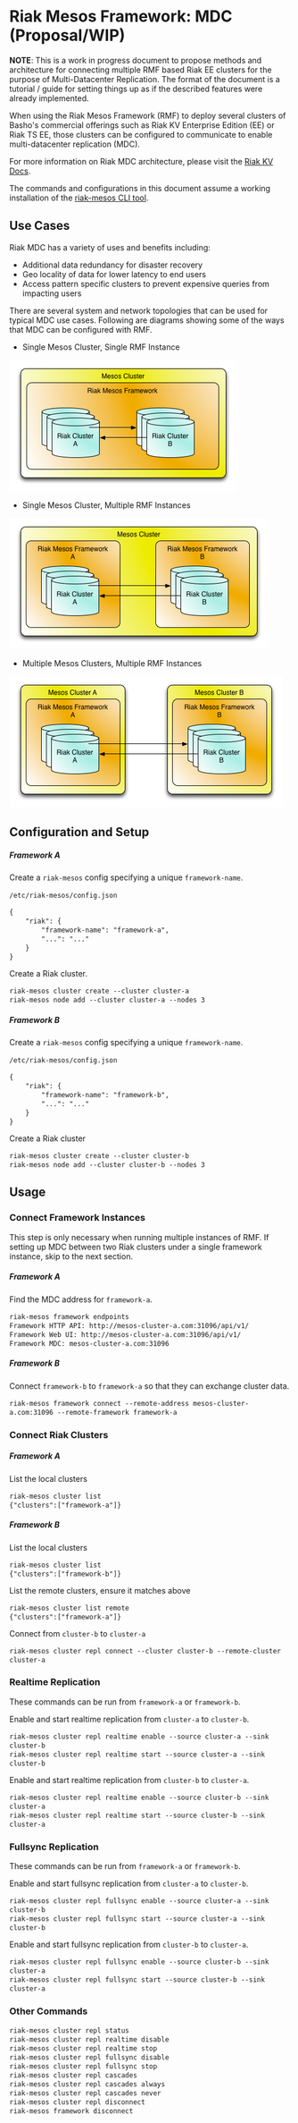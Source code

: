 # Riak Mesos Framework: MDC (Proposal/WIP)

**NOTE**: This is a work in progress document to propose methods and architecture for connecting multiple RMF based Riak EE clusters for the purpose of Multi-Datacenter Replication. The format of the document is a tutorial / guide for setting things up as if the described features were already implemented.

When using the Riak Mesos Framework (RMF) to deploy several clusters of Basho's commercial offerings such as Riak KV Enterprise Edition (EE) or Riak TS EE, those clusters can be configured to communicate to enable multi-datacenter replication (MDC). 

For more information on Riak MDC architecture, please visit the [Riak KV Docs](http://docs.basho.com/riak/kv/2.1.4/using/reference/v3-multi-datacenter/architecture/).

The commands and configurations in this document assume a working installation of the [riak-mesos CLI tool](https://github.com/basho-labs/riak-mesos-tools).

## Use Cases

Riak MDC has a variety of uses and benefits including:

* Additional data redundancy for disaster recovery
* Geo locality of data for lower latency to end users
* Access pattern specific clusters to prevent expensive queries from impacting users

There are several system and network topologies that can be used for typical MDC use cases. Following are diagrams showing some of the ways that MDC can be configured with RMF.

* Single Mesos Cluster, Single RMF Instance


![Architecture](mdc-one-dc-one-framework.png)

* Single Mesos Cluster, Multiple RMF Instances

![Architecture](mdc-one-dc-multi-framework.png)

* Multiple Mesos Clusters, Multiple RMF Instances

![Architecture](mdc-multi-dc-multi-framework.png)


## Configuration and Setup

##### Framework A

Create a `riak-mesos` config specifying a unique `framework-name`.

`/etc/riak-mesos/config.json`

```
{
	"riak": {
		"framework-name": "framework-a",
		"...": "..."
	}
}
```

Create a Riak cluster.

```
riak-mesos cluster create --cluster cluster-a
riak-mesos node add --cluster cluster-a --nodes 3
```

##### Framework B

Create a `riak-mesos` config specifying a unique `framework-name`.

`/etc/riak-mesos/config.json`

```
{
	"riak": {
		"framework-name": "framework-b",
		"...": "..."
	}
}
```

Create a Riak cluster

```
riak-mesos cluster create --cluster cluster-b
riak-mesos node add --cluster cluster-b --nodes 3
```

## Usage

### Connect Framework Instances

This step is only necessary when running multiple instances of RMF. If setting up MDC between two Riak clusters under a single framework instance, skip to the next section.

##### Framework A

Find the MDC address for `framework-a`.

```
riak-mesos framework endpoints
Framework HTTP API: http://mesos-cluster-a.com:31096/api/v1/
Framework Web UI: http://mesos-cluster-a.com:31096/api/v1/
Framework MDC: mesos-cluster-a.com:31096
```

##### Framework B

Connect `framework-b` to `framework-a` so that they can exchange cluster data.

```
riak-mesos framework connect --remote-address mesos-cluster-a.com:31096 --remote-framework framework-a
```

### Connect Riak Clusters

##### Framework A

List the local clusters

```
riak-mesos cluster list
{"clusters":["framework-a"]}
```

##### Framework B

List the local clusters

```
riak-mesos cluster list
{"clusters":["framework-b"]}
```

List the remote clusters, ensure it matches above

```
riak-mesos cluster list remote
{"clusters":["framework-a"]}
```

Connect from `cluster-b` to `cluster-a`

```
riak-mesos cluster repl connect --cluster cluster-b --remote-cluster cluster-a
```

### Realtime Replication

These commands can be run from `framework-a` or `framework-b`.

Enable and start realtime replication from `cluster-a` to `cluster-b`.

```
riak-mesos cluster repl realtime enable --source cluster-a --sink cluster-b
riak-mesos cluster repl realtime start --source cluster-a --sink cluster-b
```

Enable and start realtime replication from `cluster-b` to `cluster-a`.

```
riak-mesos cluster repl realtime enable --source cluster-b --sink cluster-a
riak-mesos cluster repl realtime start --source cluster-b --sink cluster-a
```

### Fullsync Replication

These commands can be run from `framework-a` or `framework-b`.

Enable and start fullsync replication from `cluster-a` to `cluster-b`.

```
riak-mesos cluster repl fullsync enable --source cluster-a --sink cluster-b
riak-mesos cluster repl fullsync start --source cluster-a --sink cluster-b
```

Enable and start fullsync replication from `cluster-b` to `cluster-a`.

```
riak-mesos cluster repl fullsync enable --source cluster-b --sink cluster-a
riak-mesos cluster repl fullsync start --source cluster-b --sink cluster-a
```

### Other Commands

```
riak-mesos cluster repl status
riak-mesos cluster repl realtime disable
riak-mesos cluster repl realtime stop
riak-mesos cluster repl fullsync disable
riak-mesos cluster repl fullsync stop
riak-mesos cluster repl cascades
riak-mesos cluster repl cascades always
riak-mesos cluster repl cascades never
riak-mesos cluster repl disconnect
riak-mesos framework disconnect
```